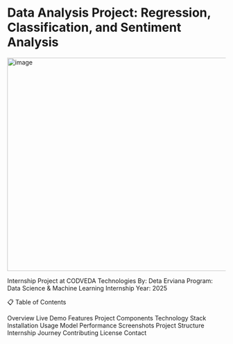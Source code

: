 # Data Analysis Project: Regression, Classification, and Sentiment Analysis

<img width="1319" height="492" alt="image" src="https://github.com/user-attachments/assets/d3b3b653-a29e-4c22-961b-c40bc1a21df4" />

Internship Project at CODVEDA Technologies
By: Deta Erviana
Program: Data Science & Machine Learning Internship
Year: 2025

📋 Table of Contents

Overview
Live Demo
Features
Project Components
Technology Stack
Installation
Usage
Model Performance
Screenshots
Project Structure
Internship Journey
Contributing
License
Contact


